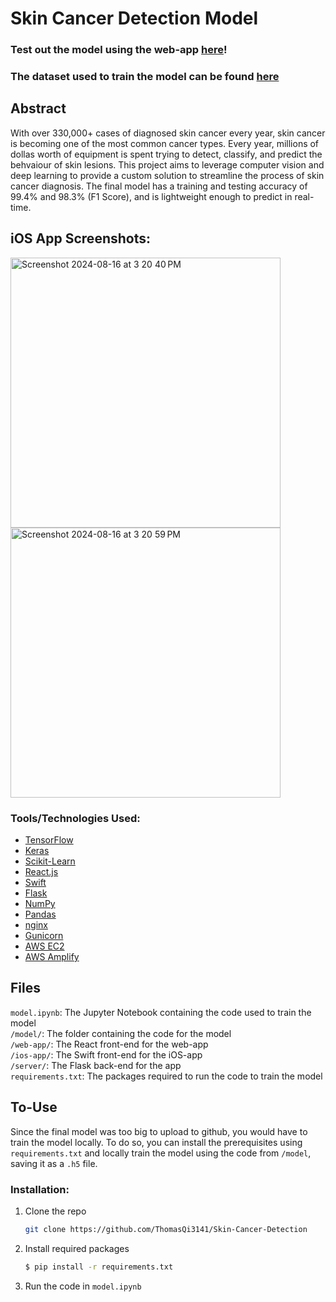 # Skin Cancer Detection Model

### Test out the model using the web-app <a href="https://prod.d2sxo0mkrus18x.amplifyapp.com/" target=”_blank”>here</a>!

### The dataset used to train the model can be found <a href="https://www.kaggle.com/datasets/kmader/skin-cancer-mnist-ham10000" target=”_blank”>here</a>

## Abstract

With over 330,000+ cases of diagnosed skin cancer every year, skin cancer is becoming one of the most common cancer types. Every year, millions of dollas worth of equipment is spent trying to detect, classify, and predict the behvaiour of skin lesions. This project aims to leverage computer vision and deep learning to provide a custom solution to streamline the process of skin cancer diagnosis. The final model has a training and testing accuracy of 99.4% and 98.3% (F1 Score), and is lightweight enough to predict in real-time. 


## iOS App Screenshots:

<img width="432" alt="Screenshot 2024-08-16 at 3 20 40 PM" src="https://github.com/user-attachments/assets/2060b5cb-ea20-4b47-8e35-dbfd0275e3ca">
<img width="432" alt="Screenshot 2024-08-16 at 3 20 59 PM" src="https://github.com/user-attachments/assets/1c6e1484-008d-499e-bb05-794a9bf2e6e1">


### Tools/Technologies Used:
<ul>
  <li><a href="https://www.tensorflow.org/">TensorFlow</a></li>
  <li><a href="https://keras.io/">Keras</a></li>
  <li><a href="https://scikit-learn.org/stable/">Scikit-Learn</a></li>
  <li><a href="https://react.dev/">React.js</a></li>
  <li><a href="https://developer.apple.com/swift/">Swift</a></li>
  <li><a href="https://flask.palletsprojects.com/en/3.0.x/">Flask</a></li>
  <li><a href="https://numpy.org/">NumPy</a></li>
  <li><a href="https://pandas.pydata.org/">Pandas</a></li>
  <li><a href="https://nginx.org/en/">nginx</a></li>
  <li><a href="https://gunicorn.org/">Gunicorn</a></li>
  <li><a href="https://aws.amazon.com/ec2/">AWS EC2</a></li>
  <li><a href="https://aws.amazon.com/amplify" target="_blank">AWS Amplify</a></li>
</ul>


## Files
`model.ipynb`: The Jupyter Notebook containing the code used to train the model <br />
`/model/`: The folder containing the code for the model <br />
`/web-app/`: The React front-end for the web-app <br />
`/ios-app/`: The Swift front-end for the iOS-app <br />
`/server/`: The Flask back-end for the app <br />
`requirements.txt`: The packages required to run the code to train the model<br />


## To-Use
Since the final model was too big to upload to github, you would have to train the model locally. To do so, you can install the prerequisites using `requirements.txt` and locally train the model using the code from `/model`, saving it as a `.h5` file. 

### Installation:

1. Clone the repo
   ```sh
   git clone https://github.com/ThomasQi3141/Skin-Cancer-Detection
   ```
2. Install required packages
   ```sh
   $ pip install -r requirements.txt
   ```
3. Run the code in `model.ipynb`


